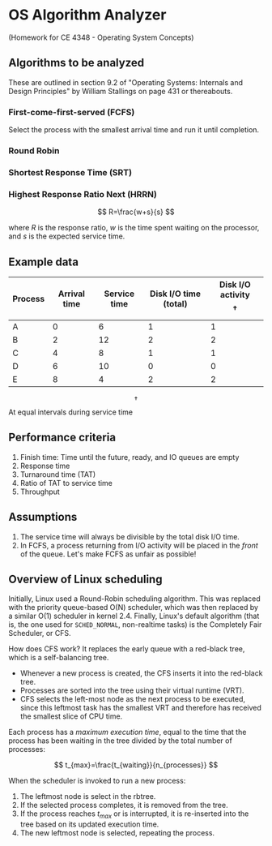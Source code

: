 # OS Algorithm Analyzer
(Homework for CE 4348 - Operating System Concepts)

## Algorithms to be analyzed
These are outlined in section 9.2 of "Operating Systems: Internals and Design Principles" by William Stallings on page 431 or thereabouts.
### First-come-first-served (FCFS)

Select the process with the smallest arrival time and run it until completion.

### Round Robin
### Shortest Response Time (SRT)

### Highest Response Ratio Next (HRRN)

$$
R=\frac{w+s}{s}
$$

where $R$ is the response ratio, $w$ is the time spent waiting on the processor, and $s$ is the expected service time.

## Example data

| Process | Arrival time | Service time | Disk I/O time (total) | Disk I/O activity $$\dagger$$ |
| ------- | ------------ | ------------ | --------------------- | ----------------------------- |
| A       | 0            | 6            | 1                     | 1                             |
| B       | 2            | 12           | 2                     | 2                             |
| C       | 4            | 8            | 1                     | 1                             |
| D       | 6            | 10           | 0                     | 0                             |
| E       | 8            | 4            | 2                     | 2                             |

$$\dagger$$ At equal intervals during service time

## Performance criteria

1. Finish time: Time until the future, ready, and IO queues are empty
2. Response time
3. Turnaround time (TAT)
4. Ratio of TAT to service time
5. Throughput

## Assumptions

1. The service time will always be divisible by the total disk I/O time.
2. In FCFS, a process returning from I/O activity will be placed in the *front* of the queue. Let's make FCFS as unfair as possible!

## Overview of Linux scheduling

Initially, Linux used a Round-Robin scheduling algorithm. This was replaced with the priority queue-based O(N) scheduler, which was then replaced by a similar O(1) scheduler in kernel 2.4. Finally, Linux's default algorithm (that is, the one used for `SCHED_NORMAL`, non-realtime tasks) is the Completely Fair Scheduler, or CFS.

How does CFS work? It replaces the early queue with a red-black tree, which is a self-balancing tree. 

- Whenever a new process is created, the CFS inserts it into the red-black tree.
- Processes are sorted into the tree using their virtual runtime (VRT).
- CFS selects the left-most node as the next process to be executed, since this leftmost task has the smallest VRT and therefore has received the smallest slice of CPU time.

Each process has a *maximum execution time*, equal to the time that the process has been waiting in the tree divided by the total number of processes:

$$
t_{max}=\frac{t_{waiting}}{n_{processes}}
$$

When the scheduler is invoked to run a new process:

1. The leftmost node is select in the rbtree.
2. If the selected process completes, it is removed from the tree.
3. If the process reaches $t_{max}$ or is interrupted, it is re-inserted into the tree based on its updated execution time.
4. The new leftmost node is selected, repeating the process.